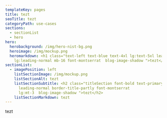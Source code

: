 ```yaml
---
templateKey: pages
title: tezt
seoTitle: tezt
categoryPath: use-cases
sections:
  - sectionList
  - hero
hero:
  herobackground: /img/hero-nist-bg.png
  heroimage: /img/mockup.png
  heromarkdown: <h1 class="text-left text-blue text-4xl lg:text-5xl leading-normal
    lg:leading-normal mb-16 font-montserrat  blog-image-shadow ">tezt</h1>
sectionList:
  - imagePosition: left
    listSectionImage: /img/mockup.png
    listSectionAlt: tezt
    listSectionSubtitle: <h2 class="titleSection font-bold text-primary
      leading-normal border-title-partly font-montserrat
      lg:mt-3  blog-image-shadow ">tezt</h2>
    listSectionMarkdown: t﻿ezt
---
```

t﻿ezt